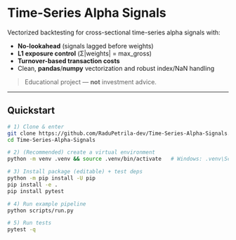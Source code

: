 # Time-Series Alpha Signals

Vectorized backtesting for cross-sectional time-series alpha signals with:
- **No-lookahead** (signals lagged before weights)
- **L1 exposure control** (Σ|weights| = max_gross)
- **Turnover-based transaction costs**
- Clean, **pandas**/**numpy** vectorization and robust index/NaN handling

> Educational project — **not** investment advice.

---

## Quickstart

```bash
# 1) Clone & enter
git clone https://github.com/RaduPetrila-dev/Time-Series-Alpha-Signals.git
cd Time-Series-Alpha-Signals

# 2) (Recommended) create a virtual environment
python -m venv .venv && source .venv/bin/activate   # Windows: .venv\Scripts\activate

# 3) Install package (editable) + test deps
python -m pip install -U pip
pip install -e .
pip install pytest

# 4) Run example pipeline
python scripts/run.py

# 5) Run tests
pytest -q

